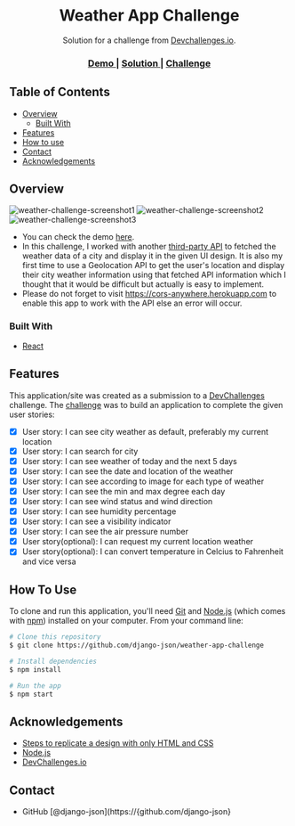 <!-- Please update value in the {}  -->

<h1 align="center">Weather App Challenge</h1>

<div align="center">
   Solution for a challenge from  <a href="http://devchallenges.io" target="_blank">Devchallenges.io</a>.
</div>

<div align="center">
  <h3>
    <a href="https://weather-app-devchallenge.netlify.app">
      Demo
    </a>
    <span> | </span>
    <a href="https://github.com/django-json/weatherappchallenge">
      Solution
    </a>
    <span> | </span>
    <a href="https://devchallenges.io/challenges/mM1UIenRhK808W8qmLWv">
      Challenge
    </a>
  </h3>
</div>

<!-- TABLE OF CONTENTS -->

## Table of Contents

- [Overview](#overview)
  - [Built With](#built-with)
- [Features](#features)
- [How to use](#how-to-use)
- [Contact](#contact)
- [Acknowledgements](#acknowledgements)

<!-- OVERVIEW -->

## Overview

![weather-challenge-screenshot1](https://user-images.githubusercontent.com/44185999/139618873-368de54c-9cdd-402c-a9fa-9a91c9981e88.png)
![weather-challenge-screenshot2](https://user-images.githubusercontent.com/44185999/139618886-4758db7d-f59d-4bb8-b211-65ddd86f5a46.png)
![weather-challenge-screenshot3](https://user-images.githubusercontent.com/44185999/139618894-b04c7dca-7659-4465-8c9f-3e49d33eef8b.png)

- You can check the demo [here](https://weather-app-devchallenge.netlify.app).
- In this challenge, I worked with another [third-party API](https://www.metaweather.com/) to fetched the weather data of a city and display it in the given UI design. It is also my first time to use a Geolocation API to get the user's location and display their city weather information using that fetched API information which I thought that it would be difficult but actually is easy to implement.
- Please do not forget to visit https://cors-anywhere.herokuapp.com to enable this app to work with the API else an error will occur.

### Built With

- [React](https://reactjs.org/)

## Features

This application/site was created as a submission to a [DevChallenges](https://devchallenges.io/challenges) challenge. The [challenge](https://devchallenges.io/challenges/mM1UIenRhK808W8qmLWv) was to build an application to complete the given user stories:

- [x] User story: I can see city weather as default, preferably my current location
- [x] User story: I can search for city
- [x] User story: I can see weather of today and the next 5 days
- [x] User story: I can see the date and location of the weather
- [x] User story: I can see according to image for each type of weather
- [x] User story: I can see the min and max degree each day
- [x] User story: I can see wind status and wind direction
- [x] User story: I can see humidity percentage
- [x] User story: I can see a visibility indicator
- [x] User story: I can see the air pressure number
- [x] User story(optional): I can request my current location weather
- [x] User story(optional): I can convert temperature in Celcius to Fahrenheit and vice versa

## How To Use

To clone and run this application, you'll need [Git](https://git-scm.com) and [Node.js](https://nodejs.org/en/download/) (which comes with [npm](http://npmjs.com)) installed on your computer. From your command line:

```bash
# Clone this repository
$ git clone https://github.com/django-json/weather-app-challenge

# Install dependencies
$ npm install

# Run the app
$ npm start
```

## Acknowledgements

- [Steps to replicate a design with only HTML and CSS](https://devchallenges-blogs.web.app/how-to-replicate-design/)
- [Node.js](https://nodejs.org/)
- [DevChallenges.io](https://devchallenges.io)

## Contact

- GitHub [@django-json](https://{github.com/django-json}
